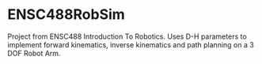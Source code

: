 # ENSC488RobSim

Project from ENSC488 Introduction To Robotics. Uses D-H parameters to implement forward kinematics, inverse kinematics and path planning on a 3 DOF Robot Arm. 
